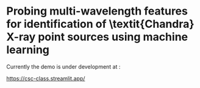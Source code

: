 # Probing multi-wavelength features for identification of \textit{Chandra} X-ray point sources using machine learning

Currently the demo is under development at :

https://csc-class.streamlit.app/



